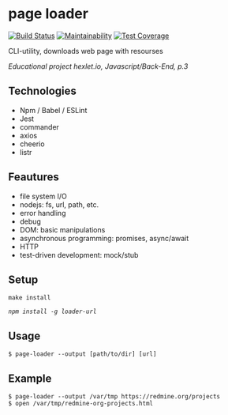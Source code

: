 # page loader

[![Build Status](https://travis-ci.org/Yorickov/loader-url.svg?branch=master)](https://travis-ci.org/Yorickov/loader-url)
[![Maintainability](https://api.codeclimate.com/v1/badges/055c996cec56e5d54631/maintainability)](https://codeclimate.com/github/Yorickov/loader-url/maintainability)
[![Test Coverage](https://api.codeclimate.com/v1/badges/055c996cec56e5d54631/test_coverage)](https://codeclimate.com/github/Yorickov/loader-url/test_coverage)

CLI-utility, downloads web page with resourses

*Educational project hexlet.io, Javascript/Back-End, p.3*

## Technologies
- Npm / Babel / ESLint
- Jest
- commander
- axios
- cheerio
- listr

## Feautures
- file system I/O
- nodejs: fs, url, path, etc.
- error handling
- debug
- DOM: basic manipulations
- asynchronous programming: promises, async/await
- HTTP
- test-driven development: mock/stub

## Setup
`make install`

*`npm install -g loader-url`*

## Usage
`$ page-loader --output [path/to/dir] [url]`

## Example
```
$ page-loader --output /var/tmp https://redmine.org/projects
$ open /var/tmp/redmine-org-projects.html
```
